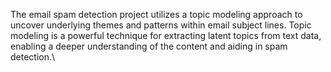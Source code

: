 The email spam detection project utilizes a topic modeling approach to uncover underlying themes and patterns within email subject lines. Topic modeling is a powerful technique for extracting latent topics from text data, enabling a deeper understanding of the content and aiding in spam detection.\

